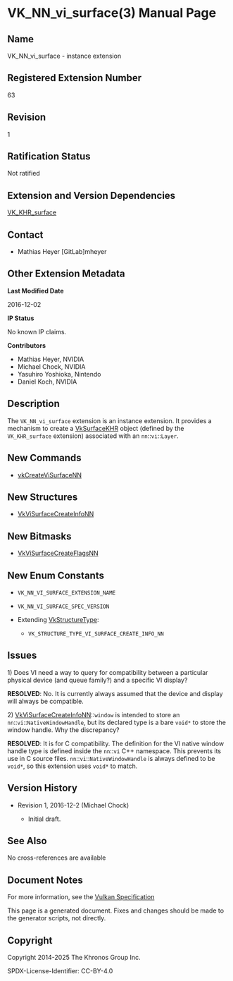 # VK\_NN\_vi\_surface(3) Manual Page

## Name

VK\_NN\_vi\_surface - instance extension



## [](#_registered_extension_number)Registered Extension Number

63

## [](#_revision)Revision

1

## [](#_ratification_status)Ratification Status

Not ratified

## [](#_extension_and_version_dependencies)Extension and Version Dependencies

[VK\_KHR\_surface](https://registry.khronos.org/vulkan/specs/latest/man/html/VK_KHR_surface.html)

## [](#_contact)Contact

- Mathias Heyer \[GitLab]mheyer

## [](#_other_extension_metadata)Other Extension Metadata

**Last Modified Date**

2016-12-02

**IP Status**

No known IP claims.

**Contributors**

- Mathias Heyer, NVIDIA
- Michael Chock, NVIDIA
- Yasuhiro Yoshioka, Nintendo
- Daniel Koch, NVIDIA

## [](#_description)Description

The `VK_NN_vi_surface` extension is an instance extension. It provides a mechanism to create a [VkSurfaceKHR](https://registry.khronos.org/vulkan/specs/latest/man/html/VkSurfaceKHR.html) object (defined by the `VK_KHR_surface` extension) associated with an `nn`::`vi`::`Layer`.

## [](#_new_commands)New Commands

- [vkCreateViSurfaceNN](https://registry.khronos.org/vulkan/specs/latest/man/html/vkCreateViSurfaceNN.html)

## [](#_new_structures)New Structures

- [VkViSurfaceCreateInfoNN](https://registry.khronos.org/vulkan/specs/latest/man/html/VkViSurfaceCreateInfoNN.html)

## [](#_new_bitmasks)New Bitmasks

- [VkViSurfaceCreateFlagsNN](https://registry.khronos.org/vulkan/specs/latest/man/html/VkViSurfaceCreateFlagsNN.html)

## [](#_new_enum_constants)New Enum Constants

- `VK_NN_VI_SURFACE_EXTENSION_NAME`
- `VK_NN_VI_SURFACE_SPEC_VERSION`
- Extending [VkStructureType](https://registry.khronos.org/vulkan/specs/latest/man/html/VkStructureType.html):
  
  - `VK_STRUCTURE_TYPE_VI_SURFACE_CREATE_INFO_NN`

## [](#_issues)Issues

1\) Does VI need a way to query for compatibility between a particular physical device (and queue family?) and a specific VI display?

**RESOLVED**: No. It is currently always assumed that the device and display will always be compatible.

2\) [VkViSurfaceCreateInfoNN](https://registry.khronos.org/vulkan/specs/latest/man/html/VkViSurfaceCreateInfoNN.html)::`window` is intended to store an `nn`::`vi`::`NativeWindowHandle`, but its declared type is a bare `void*` to store the window handle. Why the discrepancy?

**RESOLVED**: It is for C compatibility. The definition for the VI native window handle type is defined inside the `nn`::`vi` C++ namespace. This prevents its use in C source files. `nn`::`vi`::`NativeWindowHandle` is always defined to be `void*`, so this extension uses `void*` to match.

## [](#_version_history)Version History

- Revision 1, 2016-12-2 (Michael Chock)
  
  - Initial draft.

## [](#_see_also)See Also

No cross-references are available

## [](#_document_notes)Document Notes

For more information, see the [Vulkan Specification](https://registry.khronos.org/vulkan/specs/latest/html/vkspec.html#VK_NN_vi_surface)

This page is a generated document. Fixes and changes should be made to the generator scripts, not directly.

## [](#_copyright)Copyright

Copyright 2014-2025 The Khronos Group Inc.

SPDX-License-Identifier: CC-BY-4.0
